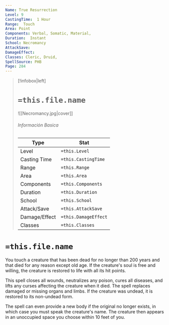 ```yaml
---
Name: True Resurrection
Level: 9
CastingTime:  1 Hour 
Range:  Touch
Area: Point
Components: Verbal, Somatic, Material, 
Duration:  Instant  
School: Necromancy
AttackSave: 
DamageEffect: 
Classes: Cleric, Druid, 
SpellSource: PHB
Page: 284
---
```


>[!infobox|left]
># `=this.file.name`
>![[Necromancy.jpg|cover]]
> ###### Información Basica
> Type |  Stat |
> ---|---|
> Level | `=this.Level` |
> Casting Time | `=this.CastingTime` |
> Range | `=this.Range` |
> Area | `=this.Area` |
> Components | `=this.Components` |
> Duration | `=this.Duration` |
> School | `=this.School` |
> Attack/Save | `=this.AttackSave` |
> Damage/Effect | `=this.DamageEffect` |
> Classes | `=this.Classes` |

# `=this.file.name`
You touch a creature that has been dead for no longer than 200 years and that died for any reason except old age. If the creature&#x27;s soul is free and willing, the creature is restored to life with all its hit points.

This spell closes all wounds, neutralizes any poison, cures all diseases, and lifts any curses affecting the creature when it died. The spell replaces damaged or missing organs and limbs. If the creature was undead, it is restored to its non-undead form.

The spell can even provide a new body if the original no longer exists, in which case you must speak the creature&#x27;s name. The creature then appears in an unoccupied space you choose within 10 feet of you.



 


 


 


